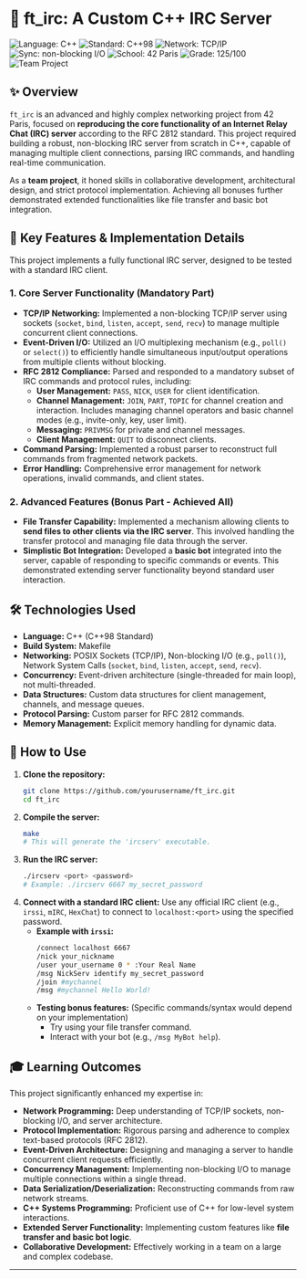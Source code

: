 # 💬 ft_irc: A Custom C++ IRC Server

![Language: C++](https://img.shields.io/badge/Language-C%2B%2B-blue.svg)
![Standard: C++98](https://img.shields.io/badge/Standard-C%2B%2B98-orange.svg)
![Network: TCP/IP](https://img.shields.io/badge/Network-TCP%2FIP-red.svg)
![Sync: non-blocking I/O](https://img.shields.io/badge/Sync-non--blocking_I%2FO-blueviolet.svg)
![School: 42 Paris](https://img.io/badge/School-42_Paris-orange.svg)
![Grade: 125/100](https://img.io/badge/Grade-125/100-brightgreen.svg)
![Team Project](https://img.shields.io/badge/Team_Project-Yes-blue.svg)

## ✨ Overview

`ft_irc` is an advanced and highly complex networking project from 42 Paris, focused on **reproducing the core functionality of an Internet Relay Chat (IRC) server** according to the RFC 2812 standard. This project required building a robust, non-blocking IRC server from scratch in C++, capable of managing multiple client connections, parsing IRC commands, and handling real-time communication.

As a **team project**, it honed skills in collaborative development, architectural design, and strict protocol implementation. Achieving all bonuses further demonstrated extended functionalities like file transfer and basic bot integration.

## 🌟 Key Features & Implementation Details

This project implements a fully functional IRC server, designed to be tested with a standard IRC client.

### **1. Core Server Functionality (Mandatory Part)**

*   **TCP/IP Networking:** Implemented a non-blocking TCP/IP server using sockets (`socket`, `bind`, `listen`, `accept`, `send`, `recv`) to manage multiple concurrent client connections.
*   **Event-Driven I/O:** Utilized an I/O multiplexing mechanism (e.g., `poll()` or `select()`) to efficiently handle simultaneous input/output operations from multiple clients without blocking.
*   **RFC 2812 Compliance:** Parsed and responded to a mandatory subset of IRC commands and protocol rules, including:
    *   **User Management:** `PASS`, `NICK`, `USER` for client identification.
    *   **Channel Management:** `JOIN`, `PART`, `TOPIC` for channel creation and interaction. Includes managing channel operators and basic channel modes (e.g., invite-only, key, user limit).
    *   **Messaging:** `PRIVMSG` for private and channel messages.
    *   **Client Management:** `QUIT` to disconnect clients.
*   **Command Parsing:** Implemented a robust parser to reconstruct full commands from fragmented network packets.
*   **Error Handling:** Comprehensive error management for network operations, invalid commands, and client states.

### **2. Advanced Features (Bonus Part - Achieved All)**

*   **File Transfer Capability:** Implemented a mechanism allowing clients to **send files to other clients via the IRC server**. This involved handling the transfer protocol and managing file data through the server.
*   **Simplistic Bot Integration:** Developed a **basic bot** integrated into the server, capable of responding to specific commands or events. This demonstrated extending server functionality beyond standard user interaction.

## 🛠️ Technologies Used

*   **Language:** C++ (C++98 Standard)
*   **Build System:** Makefile
*   **Networking:** POSIX Sockets (TCP/IP), Non-blocking I/O (e.g., `poll()`), Network System Calls (`socket`, `bind`, `listen`, `accept`, `send`, `recv`).
*   **Concurrency:** Event-driven architecture (single-threaded for main loop), not multi-threaded.
*   **Data Structures:** Custom data structures for client management, channels, and message queues.
*   **Protocol Parsing:** Custom parser for RFC 2812 commands.
*   **Memory Management:** Explicit memory handling for dynamic data.

## 🚀 How to Use

1.  **Clone the repository:**
    ```bash
    git clone https://github.com/yourusername/ft_irc.git
    cd ft_irc
    ```
2.  **Compile the server:**
    ```bash
    make
    # This will generate the 'ircserv' executable.
    ```
3.  **Run the IRC server:**
    ```bash
    ./ircserv <port> <password>
    # Example: ./ircserv 6667 my_secret_password
    ```
4.  **Connect with a standard IRC client:**
    Use any official IRC client (e.g., `irssi`, `mIRC`, `HexChat`) to connect to `localhost:<port>` using the specified password.
    *   **Example with `irssi`:**
        ```bash
        /connect localhost 6667
        /nick your_nickname
        /user your_username 0 * :Your Real Name
        /msg NickServ identify my_secret_password
        /join #mychannel
        /msg #mychannel Hello World!
        ```
    *   **Testing bonus features:** (Specific commands/syntax would depend on your implementation)
        *   Try using your file transfer command.
        *   Interact with your bot (e.g., `/msg MyBot help`).

## 🎓 Learning Outcomes

This project significantly enhanced my expertise in:

*   **Network Programming:** Deep understanding of TCP/IP sockets, non-blocking I/O, and server architecture.
*   **Protocol Implementation:** Rigorous parsing and adherence to complex text-based protocols (RFC 2812).
*   **Event-Driven Architecture:** Designing and managing a server to handle concurrent client requests efficiently.
*   **Concurrency Management:** Implementing non-blocking I/O to manage multiple connections within a single thread.
*   **Data Serialization/Deserialization:** Reconstructing commands from raw network streams.
*   **C++ Systems Programming:** Proficient use of C++ for low-level system interactions.
*   **Extended Server Functionality:** Implementing custom features like **file transfer and basic bot logic**.
*   **Collaborative Development:** Effectively working in a team on a large and complex codebase.

---
